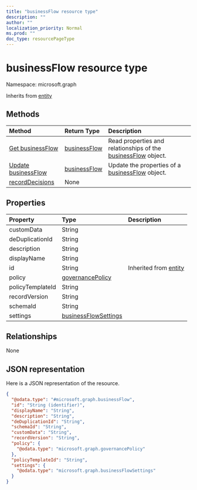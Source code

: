 ```yaml
---
title: "businessFlow resource type"
description: ""
author: ""
localization_priority: Normal
ms.prod: ""
doc_type: resourcePageType
---
```


# businessFlow resource type


Namespace: microsoft.graph




Inherits from [entity](../resources/entity.md)

## Methods
|Method|Return Type|Description|
|:---|:---|:---|
|[Get businessFlow](../api/businessflow-get.md)|[businessFlow](../resources/businessflow.md)|Read properties and relationships of the [businessFlow](../resources/businessflow.md) object.|
|[Update businessFlow](../api/businessflow-update.md)|[businessFlow](../resources/businessflow.md)|Update the properties of a [businessFlow](../resources/businessflow.md) object.|
|[recordDecisions](../api/businessflow-recorddecisions.md)|None||

## Properties
|Property|Type|Description|
|:---|:---|:---|
|customData|String||
|deDuplicationId|String||
|description|String||
|displayName|String||
|id|String| Inherited from [entity](../resources/entity.md)|
|policy|[governancePolicy](../resources/governancepolicy.md)||
|policyTemplateId|String||
|recordVersion|String||
|schemaId|String||
|settings|[businessFlowSettings](../resources/businessflowsettings.md)||

## Relationships
None

## JSON representation
Here is a JSON representation of the resource.
<!-- {
  "blockType": "resource",
  "keyProperty": "id",
  "@odata.type": "microsoft.graph.businessFlow",
  "baseType": "microsoft.graph.entity",
  "openType": true
}
-->
``` json
{
  "@odata.type": "#microsoft.graph.businessFlow",
  "id": "String (identifier)",
  "displayName": "String",
  "description": "String",
  "deDuplicationId": "String",
  "schemaId": "String",
  "customData": "String",
  "recordVersion": "String",
  "policy": {
    "@odata.type": "microsoft.graph.governancePolicy"
  },
  "policyTemplateId": "String",
  "settings": {
    "@odata.type": "microsoft.graph.businessFlowSettings"
  }
}
```

